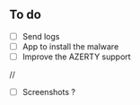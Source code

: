 ## To do
- [ ] Send logs
- [ ] App to install the malware
- [ ] Improve the AZERTY support

//
- [ ] Screenshots ?
